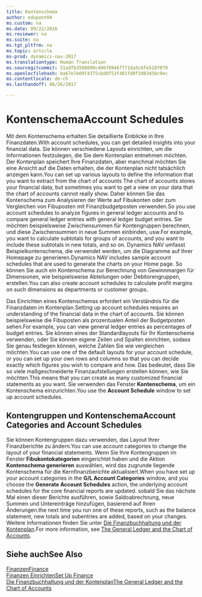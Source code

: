 ```yaml
---
title: Kontenschema
author: edupont04
ms.custom: na
ms.date: 09/22/2016
ms.reviewer: na
ms.suite: na
ms.tgt_pltfrm: na
ms.topic: article
ms-prod: dynamics-nav-2017
ms.translationtype: Human Translation
ms.sourcegitcommit: 51adfb3588099c496f0946ff71da5c6fe518f070
ms.openlocfilehash: ba67e7e09f4375cbdbf53f401fd0f3d83450c9ec
ms.contentlocale: de-ch
ms.lasthandoff: 06/26/2017

---
```


# <a name="account-schedules"></a><span data-ttu-id="12a7a-102">Kontenschema</span><span class="sxs-lookup"><span data-stu-id="12a7a-102">Account Schedules</span></span>
<span data-ttu-id="12a7a-103">Mit dem Kontenschema erhalten Sie detaillierte Einblicke in Ihre Finanzdaten.</span><span class="sxs-lookup"><span data-stu-id="12a7a-103">With account schedules, you can get detailed insights into your financial data.</span></span> <span data-ttu-id="12a7a-104">Sie können verschiedene Layouts einrichten, um die Informationen festzulegen, die Sie dem Kontenplan entnehmen möchten. Der Kontenplan speichert Ihre Finanzdaten, aber manchmal möchten Sie eine Ansicht auf die Daten erhalten, die der Kontenplan nicht tatsächlich anzeigen kann.</span><span class="sxs-lookup"><span data-stu-id="12a7a-104">You can set up various layouts to define the information that you want to extract from the chart of accounts The chart of accounts stores your financial data, but sometimes you want to get a view on your data that the chart of accounts cannot really show.</span></span> <span data-ttu-id="12a7a-105">Daher können Sie das Kontenschema zum Analysieren der Werte auf Fibukonten oder zum Vergleichen von Fibuposten mit Finanzbudgetposten verwenden.</span><span class="sxs-lookup"><span data-stu-id="12a7a-105">So you use account schedules to analyze figures in general ledger accounts and to compare general ledger entries with general ledger budget entries.</span></span>
<span data-ttu-id="12a7a-106">Sie möchten beispielsweise Zwischensummen für Kontengruppen berechnen, und diese Zwischensummen in neue Summen einbinden, usw.</span><span class="sxs-lookup"><span data-stu-id="12a7a-106">For example, you want to calculate subtotals for groups of accounts, and you want to include these subtotals in new totals, and so on.</span></span>
<span data-ttu-id="12a7a-107">Dynamics NAV umfasst Beispielkontenschema, die verwendet werden, um die Diagramme auf Ihrer Homepage zu generieren.</span><span class="sxs-lookup"><span data-stu-id="12a7a-107">Dynamics NAV includes sample account schedules that are used to generate the charts on your Home page.</span></span> <span data-ttu-id="12a7a-108">So können Sie auch ein Kontenschema zur Berechnung von Gewinnmargen für Dimensionen, wie beispielsweise Abteilungen oder Debitorengruppen, erstellen.</span><span class="sxs-lookup"><span data-stu-id="12a7a-108">You can also create account schedules to calculate profit margins on such dimensions as departments or customer groups.</span></span>  

<span data-ttu-id="12a7a-109">Das Einrichten eines Kontenschemas erfordert ein Verständnis für die Finanzdaten im Kontenplan.</span><span class="sxs-lookup"><span data-stu-id="12a7a-109">Setting up account schedules requires an understanding of the financial data in the chart of accounts.</span></span>
<span data-ttu-id="12a7a-110">Sie können beispielsweise die Fibuposten als prozentualen Anteil der Budgetposten sehen.</span><span class="sxs-lookup"><span data-stu-id="12a7a-110">For example, you can view general ledger entries as percentages of budget entries.</span></span>
<span data-ttu-id="12a7a-111">Sie können eines der Standardlayouts für Ihr Kontenschema verwenden, oder Sie können eigene Zeilen und Spalten einrichten, sodass Sie genau festlegen können, welche Zahlen Sie wie vergleichen möchten.</span><span class="sxs-lookup"><span data-stu-id="12a7a-111">You can use one of the default layouts for your account schedule, or you can set up your own rows and columns so that you can decide exactly which figures you wish to compare and how.</span></span>
<span data-ttu-id="12a7a-112">Das bedeutet, dass Sie so viele maßgeschneiderte Finanzaufstellungen erstellen können, wie Sie möchten.</span><span class="sxs-lookup"><span data-stu-id="12a7a-112">This means that you can create as many customized financial statements as you want.</span></span> <span data-ttu-id="12a7a-113">Sie verwenden das Fenster **Kontenschema**, um ein Kontenschema einzurichten.</span><span class="sxs-lookup"><span data-stu-id="12a7a-113">You use the **Account Schedule** window to set up account schedules.</span></span>  

## <a name="account-categories-and-account-schedules"></a><span data-ttu-id="12a7a-114">Kontengruppen und Kontenschema</span><span class="sxs-lookup"><span data-stu-id="12a7a-114">Account Categories and Account Schedules</span></span>
<span data-ttu-id="12a7a-115">Sie können Kontengruppen dazu verwenden, das Layout Ihrer Finanzberichte zu ändern.</span><span class="sxs-lookup"><span data-stu-id="12a7a-115">You can use account categories to change the layout of your financial statements.</span></span> <span data-ttu-id="12a7a-116">Wenn Sie Ihre Kontengruppen im Fenster **Fibukontokategorien** eingerichtet haben und die Aktion **Kontenschema generieren** auswählen, wird das zugrunde liegende Kontenschema für die Kernfinanzberichte aktualisiert.</span><span class="sxs-lookup"><span data-stu-id="12a7a-116">When you have set up your account categories in the **G/L Account Categories** window, and you choose the **Generate Account Schedules** action, the underlying account schedules for the core financial reports are updated.</span></span> <span data-ttu-id="12a7a-117">sobald Sie das nächste Mal einen dieser Berichte ausführen, sowie Saldoabrechnung, neue Summen und Untereinträge hinzufügen, basierend auf Ihren Änderungen.</span><span class="sxs-lookup"><span data-stu-id="12a7a-117">the next time you run one of these reports, such as the balance statement, new totals and subentries are added, based on your changes.</span></span> <span data-ttu-id="12a7a-118">Weitere Informationen finden Sie unter [Die Finanzbuchhaltung und der Kontenplan](finance-setup-general-ledger.md).</span><span class="sxs-lookup"><span data-stu-id="12a7a-118">For more information, see [The General Ledger and the Chart of Accounts](finance-setup-general-ledger.md).</span></span>    
## <a name="see-also"></a><span data-ttu-id="12a7a-119">Siehe auch</span><span class="sxs-lookup"><span data-stu-id="12a7a-119">See Also</span></span>
[<span data-ttu-id="12a7a-120">Finanzen</span><span class="sxs-lookup"><span data-stu-id="12a7a-120">Finance</span></span>](finance-setup.md)  
[<span data-ttu-id="12a7a-121">Finanzen Einrichten</span><span class="sxs-lookup"><span data-stu-id="12a7a-121">Set Up Finance</span></span>](finance-setup-setup-finance-setup.md)  
[<span data-ttu-id="12a7a-122">Die Finanzbuchhaltung und der Kontenplan</span><span class="sxs-lookup"><span data-stu-id="12a7a-122">The General Ledger and the Chart of Accounts</span></span>](finance-setup-general-ledger.md)  

